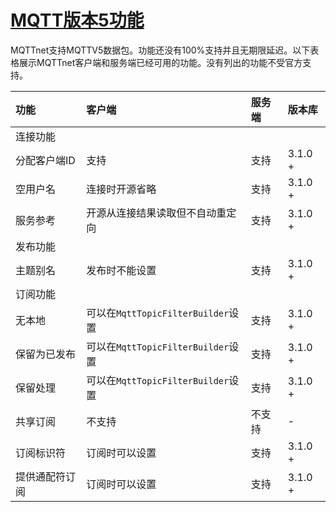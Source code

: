 # [MQTT版本5功能](https://github.com/dotnet/MQTTnet/wiki/MQTT-Version-5-Features)

MQTTnet支持MQTTV5数据包。功能还没有100%支持并且无期限延迟。以下表格展示MQTTnet客户端和服务端已经可用的功能。没有列出的功能不受官方支持。

|功能|客户端|服务端|版本库|
|:-|:-|:-|:-|
|连接功能||||
|分配客户端ID|支持|支持|3.1.0 +|
|空用户名|连接时开源省略|支持|3.1.0 +|
|服务参考|开源从连接结果读取但不自动重定向|支持|3.1.0 +|
|发布功能||||
|主题别名|发布时不能设置|支持|3.1.0 +|
|订阅功能||||
|无本地|可以在`MqttTopicFilterBuilder`设置|支持|3.1.0 +|
|保留为已发布|可以在`MqttTopicFilterBuilder`设置|支持|3.1.0 +|
|保留处理|可以在`MqttTopicFilterBuilder`设置|支持|3.1.0 +|
|共享订阅|不支持|不支持|-|
|订阅标识符|订阅时可以设置|支持|3.1.0 +|
|提供通配符订阅|订阅时可以设置|支持|3.1.0 +|
